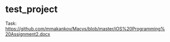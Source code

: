 test_project
============

Task: https://github.com/mmakankov/Macys/blob/master/iOS%20Programming%20Assignment2.docx
